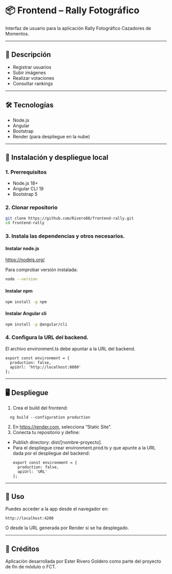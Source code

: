 # 📦 Frontend – Rally Fotográfico

Interfaz de usuario para la aplicación Rally Fotográfico Cazadores de Momentos.

---

## 📌 Descripción

- Registrar usuarios
- Subir imágenes
- Realizar votaciones
- Consultar rankings

---

## 🛠️ Tecnologías

- Node.js
- Angular
- Bootstrap
- Render (para despliegue en la nube)

---

## 🚀 Instalación y despliegue local

### 1. Prerrequisitos

- Node.js 18+
- Angular CLI 19
- Bootstrap 5

### 2. Clonar repositorio

```bash
git clone https://github.com/Rivero88/frontend-rally.git
cd frontend-rally
```
### 3. Instala las dependencias y otros necesarios.
#### Instalar node.js
https://nodejs.org/

Para comprobar versión instalada:
```bash
node --version
```

#### Instalar npm
```bash
npm install -g npm
```

#### Instalar Angular cli
```bash
npm install -g @angular/cli
```

### 4. Configura la URL del backend.

El archivo environment.ts debe apuntar a la URL del backend.
```
export const environment = {
  production: false,
  apiUrl: 'http://localhost:8080'
};

```
---

## 🖥️ Despliegue
1. Crea el build del frontend:
```
  ng build --configuration production
```
2. En https://render.com, selecciona “Static Site”.
3. Conecta tu repositorio y define:
   
  * Publish directory: dist/[nombre-proyecto].
  * Para el despliegue crear environment.prod.ts y que apunte a la URL dada por el despliegue del backend:
    ```
    export const environment = {
      production: false,
      apiUrl: 'URL'
    };
    
    ```
---

## 🔧 Uso

Puedes acceder a la app desde el navegador en:

```
http://localhost:4200
```
O desde la URL generada por Render si se ha desplegado.

---
## 👥 Créditos

Aplicación desarrollada por Ester Rivero Goldero como parte del proyecto de fin de módulo o FCT.
